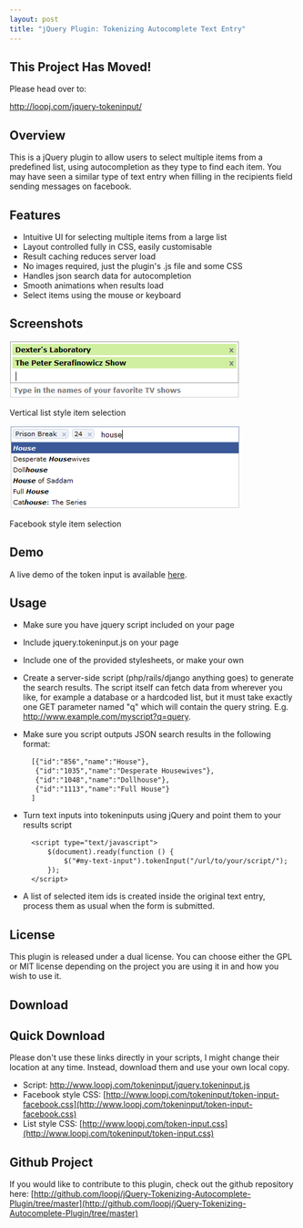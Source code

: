 ```yaml
--- 
layout: post
title: "jQuery Plugin: Tokenizing Autocomplete Text Entry"
---
```


This Project Has Moved!
-----------------------
Please head over to:

<http://loopj.com/jquery-tokeninput/>




Overview
---------
This is a jQuery plugin to allow users to select multiple items from a predefined list, using autocompletion as they type to find each item. You may have seen a similar type of text entry when filling in the recipients field sending messages on facebook.

Features
--------
- Intuitive UI for selecting multiple items from a large list
- Layout controlled fully in CSS, easily customisable
- Result caching reduces server load
- No images required, just the plugin's .js file and some CSS
- Handles json search data for autocompletion
- Smooth animations when results load
- Select items using the mouse or keyboard

Screenshots
-----------
![List style](/images/tokeninput-list-style.png)

Vertical list style item selection


![List style](/images/tokeninput-facebook-style.png)

Facebook style item selection

Demo
----
A live demo of the token input is available [here](http://loopj.com/jquery-tokeninput/demo.html).

Usage
-----
- Make sure you have jquery script included on your page
- Include jquery.tokeninput.js on your page
- Include one of the provided stylesheets, or make your own
- Create a server-side script (php/rails/django anything goes) to generate the search results. The script itself can fetch data from wherever you like, for example a database or a hardcoded list, but it must take exactly one GET parameter named "q" which will contain the query string. E.g. http://www.example.com/myscript?q=query.
- Make sure you script outputs JSON search results in the following format:

        [{"id":"856","name":"House"},
         {"id":"1035","name":"Desperate Housewives"},
         {"id":"1048","name":"Dollhouse"},
         {"id":"1113","name":"Full House"}
        ]
- Turn text inputs into tokeninputs using jQuery and point them to your results script

        <script type="text/javascript">
            $(document).ready(function () {
                $("#my-text-input").tokenInput("/url/to/your/script/");
            });
        </script>

- A list of selected item ids is created inside the original text entry, process them as usual when the form is submitted.

License
-------
This plugin is released under a dual license. You can choose either the GPL or MIT license depending on the project you are using it in and how you wish to use it.

Download
---------

Quick Download
--------------
Please don't use these links directly in your scripts, I might change their location at any time. Instead, download them and use your own local copy.
- Script: [http://www.loopj.com/tokeninput/jquery.tokeninput.js ](http://www.loopj.com/tokeninput/jquery.tokeninput.js )
- Facebook style CSS: [http://www.loopj.com/tokeninput/token-input-facebook.css](http://www.loopj.com/tokeninput/token-input-facebook.css)
- List style CSS: [http://www.loopj.com/token-input.css](http://www.loopj.com/tokeninput/token-input.css)

Github Project
--------------
If you would like to contribute to this plugin, check out the github repository here:
[http://github.com/loopj/jQuery-Tokenizing-Autocomplete-Plugin/tree/master](http://github.com/loopj/jQuery-Tokenizing-Autocomplete-Plugin/tree/master)